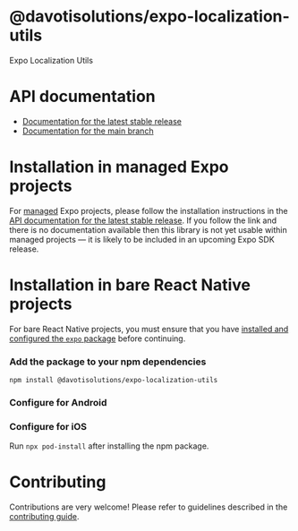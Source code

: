 # @davotisolutions/expo-localization-utils

Expo Localization Utils

# API documentation

- [Documentation for the latest stable release](https://docs.expo.dev/versions/latest/sdk/@davotisolutions/localization-utils/)
- [Documentation for the main branch](https://docs.expo.dev/versions/unversioned/sdk/@davotisolutions/localization-utils/)

# Installation in managed Expo projects

For [managed](https://docs.expo.dev/archive/managed-vs-bare/) Expo projects, please follow the installation instructions in the [API documentation for the latest stable release](#api-documentation). If you follow the link and there is no documentation available then this library is not yet usable within managed projects &mdash; it is likely to be included in an upcoming Expo SDK release.

# Installation in bare React Native projects

For bare React Native projects, you must ensure that you have [installed and configured the `expo` package](https://docs.expo.dev/bare/installing-expo-modules/) before continuing.

### Add the package to your npm dependencies

```
npm install @davotisolutions/expo-localization-utils
```

### Configure for Android




### Configure for iOS

Run `npx pod-install` after installing the npm package.

# Contributing

Contributions are very welcome! Please refer to guidelines described in the [contributing guide]( https://github.com/expo/expo#contributing).
